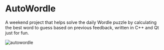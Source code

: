# AutoWordle

A weekend project that helps solve the daily Wordle puzzle by calculating the best word to guess based on previous feedback, written in C++ and Qt just for fun. 

![autowordle](https://github.com/user-attachments/assets/910db116-43c9-4e27-9748-66a2c673c091)
